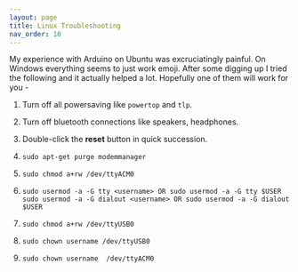 ```yaml
---
layout: page
title: Linux Troubleshooting
nav_order: 10
---
```

My experience with Arduino on Ubuntu was excruciatingly painful. On Windows everything seems to just work emoji. After some digging up I tried the following and it actually helped a lot.
Hopefully one of them will work for you -

1. Turn off all powersaving like `powertop` and `tlp`.
2. Turn off bluetooth connections like speakers, headphones.
3. Double-click the **reset** button in quick succession.
4. ```sudo apt-get purge modemmanager```
5. ```sudo chmod a+rw /dev/ttyACM0```
6.  ```
    sudo usermod -a -G tty <username> OR sudo usermod -a -G tty $USER
    sudo usermod -a -G dialout <username> OR sudo usermod -a -G dialout $USER
    ```

6. ```sudo chmod a+rw /dev/ttyUSB0```

7. ```sudo chown username /dev/ttyUSB0```

8. ```sudo chown username  /dev/ttyACM0```
